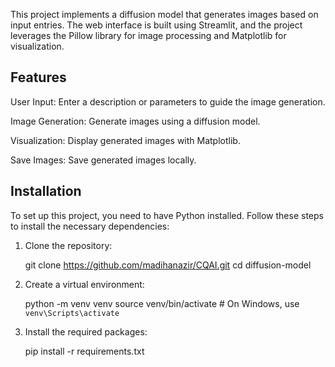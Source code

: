 
This project implements a diffusion model that generates images based on input entries. The web interface is built using Streamlit, and the project leverages the Pillow library for image processing and Matplotlib for visualization.

## Features

 User Input: Enter a description or parameters to guide the image generation.
 
 Image Generation: Generate images using a diffusion model.
 
 Visualization: Display generated images with Matplotlib.
 
 Save Images: Save generated images locally.

## Installation

To set up this project, you need to have Python installed. Follow these steps to install the necessary dependencies:

1. Clone the repository:
    
    git clone https://github.com/madihanazir/CQAI.git
    cd diffusion-model
    

2. Create a virtual environment:
    
    python -m venv venv
    source venv/bin/activate  # On Windows, use `venv\Scripts\activate`
    

3. Install the required packages:
  
    pip install -r requirements.txt
   
